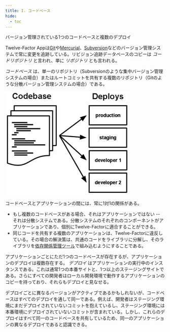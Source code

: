 ```yaml
---
title: I. コードベース
hide:
  - toc
---
```

バージョン管理されている1つのコードベースと複数のデプロイ

Twelve-Factor Appは[Git](http://git-scm.com/)や[Mercurial](https://www.mercurial-scm.org/)、[Subversion](http://subversion.apache.org/)などのバージョン管理システムで常に変更を追跡している。リビジョン追跡データベースのコピーは *コードリポジトリ* と言われ、単に *リポジトリ* とも言われる。

*コードベース* は、単一のリポジトリ（Subversionのような集中バージョン管理システムの場合）またはルートコミットを共有する複数のリポジトリ（Gitのような分散バージョン管理システムの場合）である。

![1つのコードベースは複数のデプロイにマッピングされる](images/codebase-deploys.png)

コードベースとアプリケーションの間には、常に1対1の関係がある。

* もし複数のコードベースがある場合、それはアプリケーションではない -- それは分散システムである。分散システムのそれぞれのコンポーネントがアプリケーションであり、個別にTwelve-Factorに適合することができる。
* 同じコードを共有する複数のアプリケーションは、Twelve-Factorに違反している。その場合の解決策は、共通のコードをライブラリに分解し、そのライブラリを[依存関係管理ツール](./dependencies.md)で組み込むようにすることである。

アプリケーションごとにただ1つのコードベースが存在するが、アプリケーションのデプロイは複数存在する。 *デプロイ* はアプリケーションの実行中のインスタンスである。これは通常1つの本番サイトと、1つ以上のステージングサイトである。さらにすべての開発者はローカル開発環境で動作するアプリケーションのコピーを持っており、それらもデプロイと見なせる。

デプロイごとに異なるバージョンがアクティブであるかもしれないが、コードベースはすべてのデプロイを通して同一である。例えば、開発者はステージング環境にまだデプロイされていないコミットを抱えているし、ステージング環境には本番環境にデプロイされていないコミットが含まれている。しかし、これらのデプロイはすべて同一のコードベースを共有しているため、同一のアプリケーションの異なるデプロイであると認識できる。
